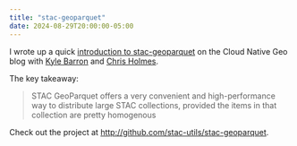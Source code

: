 ```yaml
---
title: "stac-geoparquet"
date: 2024-08-29T20:00:00-05:00
---
```


I wrote up a quick [introduction to stac-geoparquet](https://cloudnativegeo.org/blog/2024/08/introduction-to-stac-geoparquet/) on the Cloud Native Geo blog with [Kyle Barron](https://kylebarron.dev/) and [Chris Holmes](https://beta.source.coop/cholmes).

The key takeaway:

> STAC GeoParquet offers a very convenient and high-performance way to distribute large STAC collections, provided the items in that collection are pretty homogenous

Check out the project at <http://github.com/stac-utils/stac-geoparquet>.
